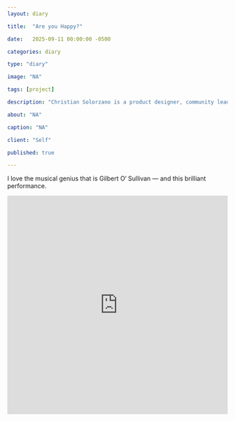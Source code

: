 ```yaml
---
layout: diary

title:  "Are you Happy?"

date:   2025-09-11 00:00:00 -0500

categories: diary

type: "diary"

image: "NA"

tags: [project]

description: "Christian Solorzano is a product designer, community leader, educator, and podcast host."

about: "NA"

caption: "NA"

client: "Self"

published: true

---
```

I love the musical genius that is Gilbert O‘ Sullivan —
and this brilliant performance.

<iframe width="100%" height="500" src="https://www.youtube.com/embed/JNh3tXXp14o?si=l8QXJEtrv5iQY5-G" title="YouTube 
video player" frameborder="0" allow="accelerometer; autoplay; clipboard-write; encrypted-media; gyroscope; picture-in-picture; web-share" referrerpolicy="strict-origin-when-cross-origin" allowfullscreen></iframe>


